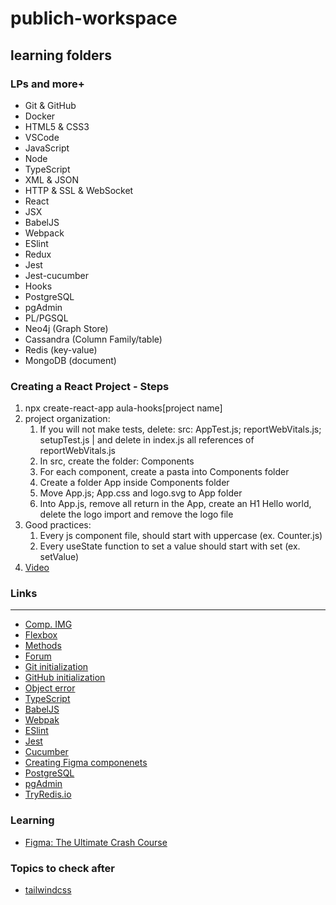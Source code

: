 # publich-workspace

## learning folders

### LPs and more+

- Git & GitHub
- Docker
- HTML5 & CSS3
- VSCode
- JavaScript
- Node
- TypeScript
- XML & JSON
- HTTP & SSL & WebSocket
- React
- JSX
- BabelJS
- Webpack
- ESlint
- Redux
- Jest
- Jest-cucumber
- Hooks
- PostgreSQL
- pgAdmin
- PL/PGSQL
- Neo4j (Graph Store)
- Cassandra (Column Family/table)
- Redis (key-value)
- MongoDB (document)

### Creating a React Project - Steps

1. npx create-react-app aula-hooks[project name]
2. project organization:
    1. If you will not make tests, delete: src: AppTest.js; reportWebVitals.js; setupTest.js | and delete in index.js all references of reportWebVitals.js
	2. In src, create the folder: Components
	3. For each component, create a pasta into Components folder
	4. Create a folder App inside Components folder
	5. Move App.js; App.css and logo.svg to App folder
	6. Into App.js, remove all return in the App, create an H1 Hello world, delete the logo import and remove the logo file
3. Good practices:
   1. Every js component file, should start with uppercase (ex. Counter.js)
   2. Every useState function to set a value should start with set (ex. setValue)
4. [Video](https://www.youtube.com/watch?v=Cea1EsjoVPM)


### Links
****
- [Comp. IMG](https://tinypng.com/)
- [Flexbox](https://css-tricks.com/snippets/css/a-guide-to-flexbox/)
- [Methods](https://www.w3.org/)
- [Forum](https://stackoverflow.com/)
- [Git initialization](https://www.youtube.com/watch?v=73L35pATTv0)
- [GitHub initialization](https://www.youtube.com/watch?v=SX44xsh7J5A&feature=youtu.be)
- [Object error](https://developer.mozilla.org/pt-BR/docs/Web/JavaScript/Reference/Global_Objects/Error)
- [TypeScript](https://www.typescriptlang.org/)
- [BabelJS](https://babeljs.io/)
- [Webpak](https://webpack.js.org/)
- [ESlint](https://eslint.org/)
- [Jest](https://jestjs.io/)
- [Cucumber](https://cucumber.io/)
- [Creating Figma componenets](https://www.youtube.com/watch?v=G1xmkQeExJo)
- [PostgreSQL](https://www.postgresql.org/)
- [pgAdmin](https://www.pgadmin.org/)
- [TryRedis.io](https://try.redis.io/)

### Learning
 - [Figma: The Ultimate Crash Course](https://www.youtube.com/watch?v=TYhp4s-vjK4&list=PLvnhVb8yYRQ3TDOsSgN0pf0XqG6E56IYM)

### Topics to check after
 - [tailwindcss](https://tailwindcss.com/)

